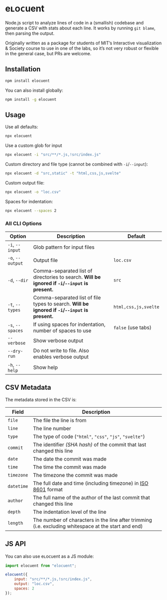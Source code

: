 # eʟᴏᴄuent

Node.js script to analyze lines of code in a (smallish) codebase and generate a CSV with stats about each line.
It works by running `git blame`, then parsing the output.

Originally written as a package for students of MIT’s Interactive visualization & Society course to use in one of the labs,
so it’s not very robust or flexible in the general case, but PRs are welcome.

## Installation

```bash
npm install elocuent
```

You can also install globally:

```bash
npm install -g elocuent
```

## Usage

Use all defaults:
```bash
npx elocuent
```

Use a custom glob for input
```bash
npx elocuent -i "src/**/*.js,!src/index.js"
```

Custom directory and file type (cannot be combined with `-i`/`--input`):
```bash
npx elocuent -d "src,static" -t "html,css,js,svelte"
```

Custom output file:
```bash
npx elocuent -o "loc.csv"
```

Spaces for indentation:
```bash
npx elocuent --spaces 2
```

### All CLI Options

| Option | Description | Default |
| --- | --- | --- |
| `-i`, `--input` | Glob pattern for input files |  |
| `-o`, `--output` | Output file | `loc.csv` |
| `-d`, `--dir` | Comma-separated list of directories to search. **Will be ignored if `-i`/`--input` is present.** | `src` |
| `-t`, `--types` | Comma-separated list of file types to search. **Will be ignored if `-i`/`--input` is present.** | `html,css,js,svelte` |
| `-s`, `--spaces` | If using spaces for indentation, number of spaces to use | `false` (use tabs) |
| `--verbose` | Show verbose output |  |
| `--dry-run` | Do not write to file. Also enables verbose output |  |
| `-h`, `--help` | Show help |  |

## CSV Metadata

The metadata stored in the CSV is:

| Field | Description |
| --- | --- |
| `file` | The file the line is from |
| `line` | The line number |
| `type` | The type of code (`"html"`, `"css"`, `"js"`, `"svelte"`) |
| `commit` | The identifier *(SHA hash)* of the commit that last changed this line |
| `date` | The date the commit was made |
| `time` | The time the commit was made |
| `timezone` | The timezone the commit was made |
| `datetime` | The full date and time (including timezone) in [ISO 8601](https://en.wikipedia.org/wiki/ISO_8601) format |
| `author` | The full name of the author of the last commit that changed this line |
| `depth` | The indentation level of the line |
| `length` | The number of characters in the line after trimming (i.e. excluding whitespace at the start and end) |

## JS API

You can also use eʟᴏᴄuent as a JS module:

```js
import elocuent from "elocuent";

elocuent({
	input: "src/**/*.js,!src/index.js",
	output: "loc.csv",
	spaces: 2
});
```